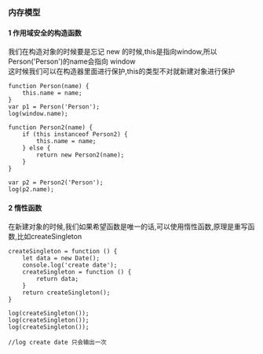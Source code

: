 
### 内存模型

#### 1 作用域安全的构造函数
我们在构造对象的时候要是忘记 new 的时候,this是指向window,所以 Person('Person')的name会指向 window <br/>
这时候我们可以在构造器里面进行保护,this的类型不对就新建对象进行保护
```
function Person(name) {
    this.name = name;
}
var p1 = Person('Person');
log(window.name);

function Person2(name) {
    if (this instanceof Person2) {
        this.name = name;
    } else {
        return new Person2(name);
    }
}

var p2 = Person2('Person');
log(p2.name);

```

#### 2 惰性函数
在新建对象的时候,我们如果希望函数是唯一的话,可以使用惰性函数,原理是重写函数,比如createSingleton
```
createSingleton = function () {
    let data = new Date();
    console.log('create date');
    createSingleton = function () {
        return data;
    }
    return createSingleton();
}

log(createSingleton());
log(createSingleton());
log(createSingleton());

//log create date 只会输出一次
```


